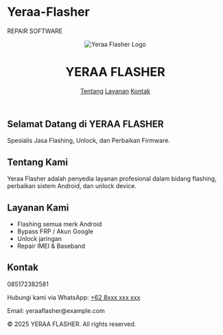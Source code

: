 # Yeraa-Flasher
REPAIR SOFTWARE
<html lang="id">
<head>
  <meta charset="UTF-8" />
  <meta name="viewport" content="width=device-width, initial-scale=1.0"/>
  <title>YERAA FLASHER</title>
  <link rel="stylesheet" href="style.css"/>
</head>
<body>
  <header>
    <div class="logo">
      <img src="logo.png" alt="Yeraa Flasher Logo"/>
      <h1>YERAA <span>FLASHER</span></h1>
    </div>
    <nav>
      <a href="#about">Tentang</a>
      <a href="#services">Layanan</a>
      <a href="#contact">Kontak</a>
    </nav>
  </header>

  <section class="hero">
    <h2>Selamat Datang di YERAA FLASHER</h2>
    <p>Spesialis Jasa Flashing, Unlock, dan Perbaikan Firmware.</p>
  </section>

  <section id="about">
    <h2>Tentang Kami</h2>
    <p>Yeraa Flasher adalah penyedia layanan profesional dalam bidang flashing, perbaikan sistem Android, dan unlock device.</p>
  </section>

  <section id="services">
    <h2>Layanan Kami</h2>
    <ul>
      <li>Flashing semua merk Android</li>
      <li>Bypass FRP / Akun Google</li>
      <li>Unlock jaringan</li>
      <li>Repair IMEI & Baseband</li>
    </ul>
  </section>

  <section id="contact">
    <h2>Kontak</h2> 085172382581
    <p>Hubungi kami via WhatsApp: <a href="https://wa.me/628xxxxxxx">+62 8xxx xxx xxx</a></p>
    <p>Email: yeraaflasher@example.com</p>
  </section>

  <footer>
    <p>&copy; 2025 YERAA FLASHER. All rights reserved.</p>
  </footer>
</body>
</html>
